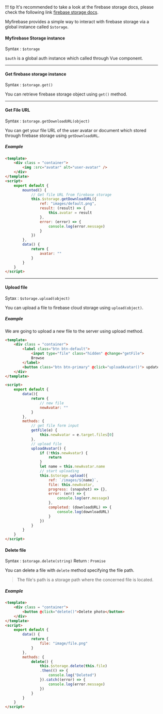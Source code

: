 !!! tip
    It's recommended to take a look at the firebase storage docs, please check the following link [firebase storage docs](https://firebase.google.com/docs/storage/web/start).

Myfirebase provides a simple way to interact with firebase storage via a global instance called `$storage`.

#### Myfirebase Storage instance

Syntax : `$storage`

`$auth` is a global auth instance which called through Vue component.

<hr>

#### Get firebase storage instance

Syntax : `$storage.get()`

You can retrieve firebase storage object using `get()` method.

<hr>

#### Get File URL

Syntax : `$storage.getDownloadURL(object)`

You can get your file URL of the user avatar or document which stored through firebase storage using `getDownloadURL`.

##### Example

```html
<template>
    <div class = "container">
        <img :src="avatar" alt="user-avatar" />
    </div>
</template>
<script>
    export default {
        mounted() {
            // Get file URL from firebase storage
            this.$storage.getDownloadURL({
                ref: "images/default.png",
                result: (result) => {
                    this.avatar = result
                },
                error: (error) => {
                    console.log(error.message)
                }
            })
        },
        data() {
            return {
                avatar: ""
            }
        }
    }
</script>
```

<hr>

#### Upload file

Sytax : `$storage.upload(object)`

You can upload a file to firebase cloud storage using `upload(object)`.

##### Example

We are going to upload a new file to the server using upload method.

```html
<template>
    <div class = "container">
        <label class="btn btn-default">
            <input type="file" class="hidden" @change="getFile">
            Browse
        </label>
        <button class="btn btn-primary" @click="uploadAvatar()"> update</i></button>
    </div>
</template>

<script>
    export default {
        data(){
            return {
                // new file
                newAvatar: ""
            }
        },
        methods: {
            // get file form input
            getFile(e) {
                this.newAvatar = e.target.files[0]
            },
            // upload file
            uploadAvatar() {
                if (!this.newAvatar) {
                    return
                }
                let name = this.newAvatar.name
                // start uploading
                this.$storage.upload({
                    ref: `/images/${name}`,
                    file: this.newAvatar,
                    progress: (snapshot) => {},
                    error: (err) => {
                        console.log(err.message)
                    },
                    completed: (downloadURL) => {
                        console.log(downloadURL)
                    }
                })
            }
        }
    }
</script>
```

#### Delete file

Syntax : `$storage.delete(string)`
Return : `Promise`

You can delete a file with `delete` method specifying the file path.

> The file's path is a storage path where the concerned file is located.

##### Example

```html
<template>
    <div class = "container">
        <button @click="delete()">Delete photo</button>
    </div>
</template>
<script>
    export default {
        data() {
            return {
                file: "image/file.png"
            }
        },
        methods: {
            delete() {
                this.$storage.delete(this.file)
                .then(() => {
                    console.log("Deleted")
                }).catch((error) => {
                    console.log(error.message)
                })
            }
        }
    }
</script>
```